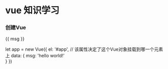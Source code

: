 # vue 知识学习

### 创建Vue
<div id='app'>{{ msg }}</div>

let app = new Vue({
    el: '#app', // 该属性决定了这个Vue对象挂载到哪一个元素上
    data: {
        msg: 'hello world!'   
    }
})